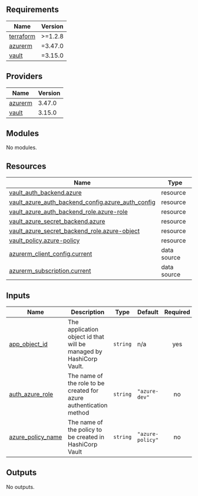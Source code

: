 ## Requirements

| Name | Version |
|------|---------|
| <a name="requirement_terraform"></a> [terraform](#requirement\_terraform) | >=1.2.8 |
| <a name="requirement_azurerm"></a> [azurerm](#requirement\_azurerm) | =3.47.0 |
| <a name="requirement_vault"></a> [vault](#requirement\_vault) | =3.15.0 |

## Providers

| Name | Version |
|------|---------|
| <a name="provider_azurerm"></a> [azurerm](#provider\_azurerm) | 3.47.0 |
| <a name="provider_vault"></a> [vault](#provider\_vault) | 3.15.0 |

## Modules

No modules.

## Resources

| Name | Type |
|------|------|
| [vault_auth_backend.azure](https://registry.terraform.io/providers/hashicorp/vault/3.15.0/docs/resources/auth_backend) | resource |
| [vault_azure_auth_backend_config.azure_auth_config](https://registry.terraform.io/providers/hashicorp/vault/3.15.0/docs/resources/azure_auth_backend_config) | resource |
| [vault_azure_auth_backend_role.azure-role](https://registry.terraform.io/providers/hashicorp/vault/3.15.0/docs/resources/azure_auth_backend_role) | resource |
| [vault_azure_secret_backend.azure](https://registry.terraform.io/providers/hashicorp/vault/3.15.0/docs/resources/azure_secret_backend) | resource |
| [vault_azure_secret_backend_role.azure-object](https://registry.terraform.io/providers/hashicorp/vault/3.15.0/docs/resources/azure_secret_backend_role) | resource |
| [vault_policy.azure-policy](https://registry.terraform.io/providers/hashicorp/vault/3.15.0/docs/resources/policy) | resource |
| [azurerm_client_config.current](https://registry.terraform.io/providers/hashicorp/azurerm/3.47.0/docs/data-sources/client_config) | data source |
| [azurerm_subscription.current](https://registry.terraform.io/providers/hashicorp/azurerm/3.47.0/docs/data-sources/subscription) | data source |

## Inputs

| Name | Description | Type | Default | Required |
|------|-------------|------|---------|:--------:|
| <a name="input_app_object_id"></a> [app\_object\_id](#input\_app\_object\_id) | The application object id that will be managed by HashiCorp Vault. | `string` | n/a | yes |
| <a name="input_auth_azure_role"></a> [auth\_azure\_role](#input\_auth\_azure\_role) | The name of the role to be created for azure authentication method | `string` | `"azure-dev"` | no |
| <a name="input_azure_policy_name"></a> [azure\_policy\_name](#input\_azure\_policy\_name) | The name of the policy to be created in HashiCorp Vault | `string` | `"azure-policy"` | no |

## Outputs

No outputs.
